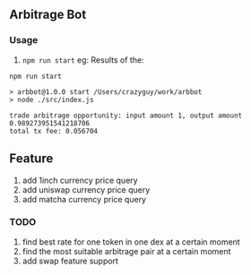 ## Arbitrage Bot

### Usage
1. ```npm run start``` eg: Results of the:
```
npm run start

> arbbot@1.0.0 start /Users/crazyguy/work/arbbot
> node ./src/index.js

trade arbitrage opportunity: input amount 1, output amount 0.989273951541218706
total tx fee: 0.056704
```

## Feature
1. add 1inch currency price query
1. add uniswap currency price query
1. add matcha currency price query

### TODO
1. find best rate for one token in one dex at a certain moment
2. find the most suitable arbitrage pair at a certain moment
3. add swap feature support
